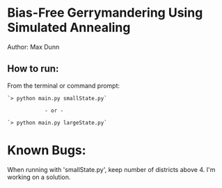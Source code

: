 # Bias-Free Gerrymandering Using Simulated Annealing

Author: Max Dunn

## How to run:

From the terminal or command prompt:

    `> python main.py smallState.py`

                - or -

    `> python main.py largeState.py`

# Known Bugs:

When running with 'smallState.py', keep number of districts above 4. I'm working on a solution.

